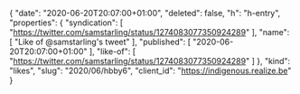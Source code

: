 {
  "date": "2020-06-20T20:07:00+01:00",
  "deleted": false,
  "h": "h-entry",
  "properties": {
    "syndication": [
      "https://twitter.com/samstarling/status/1274083077350924289"
    ],
    "name": [
      "Like of @samstarling's tweet"
    ],
    "published": [
      "2020-06-20T20:07:00+01:00"
    ],
    "like-of": [
      "https://twitter.com/samstarling/status/1274083077350924289"
    ]
  },
  "kind": "likes",
  "slug": "2020/06/hbby6",
  "client_id": "https://indigenous.realize.be"
}
